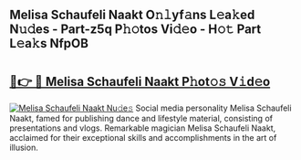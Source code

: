 ## Melisa Schaufeli Naakt O𝚗𝚕yf𝚊ns L𝚎a𝚔ed N𝚞𝚍es - Part-z5q P𝚑𝚘tos Vi𝚍𝚎o - H𝚘𝚝 Part L𝚎a𝚔s NfpOB

# <h2><a href="http://kf8bf5.oniu.top/?m=Melisa+Schaufeli+Naakt">🔗👉 🔴 Melisa Schaufeli Naakt P𝚑ot𝚘𝚜 V𝚒d𝚎o</a></h2>

[![Melisa Schaufeli Naakt Nu𝚍e𝚜](https://i.imgur.com/0qMVB7G.gif)](http://kf8bf5.oniu.top/?m=Melisa+Schaufeli+Naakt)
Social media personality Melisa Schaufeli Naakt, famed for publishing dance and lifestyle material, consisting of presentations and vlogs. Remarkable magician Melisa Schaufeli Naakt, acclaimed for their exceptional skills and accomplishments in the art of illusion.  
